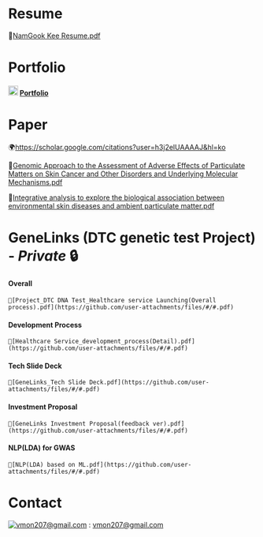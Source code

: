 # Resume
📜[NamGook Kee Resume.pdf](https://github.com/user-attachments/files/18637653/KeeNamGook_resume.pdf)

# Portfolio
#### [<img src="https://upload.wikimedia.org/wikipedia/commons/4/45/Notion_app_logo.png" alt="Notion" width="20"/>](https://moored-tarragon-56c.notion.site/193e8878a3b180ab9aaff3557810c185) [Portfolio](https://moored-tarragon-56c.notion.site/193e8878a3b180ab9aaff3557810c185)

# Paper
🌍https://scholar.google.com/citations?user=h3j2elUAAAAJ&hl=ko

📜[Genomic Approach to the Assessment of Adverse Effects of Particulate Matters on Skin Cancer and Other Disorders and Underlying Molecular Mechanisms.pdf](https://github.com/user-attachments/files/18637760/Genomic.Approach.to.the.Assessment.of.Adverse.Effects.of.Particulate.Matters.on.Skin.Cancer.and.Other.Disorders.and.Underlying.Molecular.Mechanisms.pdf)

📜[Integrative analysis to explore the biological association between environmental skin diseases and ambient particulate matter.pdf](https://github.com/user-attachments/files/18637761/Integrative.analysis.to.explore.the.biological.association.between.environmental.skin.diseases.and.ambient.particulate.matter.pdf)


# GeneLinks (DTC genetic test Project) - _Private_ 🔒
#### Overall
`📜[Project_DTC DNA Test_Healthcare service Launching(Overall process).pdf](https://github.com/user-attachments/files/#/#.pdf)`
#### Development Process
`📜[Healthcare Service_development_process(Detail).pdf](https://github.com/user-attachments/files/#/#.pdf)`
#### Tech Slide Deck
`📜[GeneLinks_Tech Slide Deck.pdf](https://github.com/user-attachments/files/#/#.pdf)`
#### Investment Proposal
`📜[GeneLinks Investment Proposal(feedback ver).pdf](https://github.com/user-attachments/files/#/#.pdf)`
#### NLP(LDA) for GWAS
`📜[NLP(LDA) based on ML.pdf](https://github.com/user-attachments/files/#/#.pdf)`

# Contact
[![vmon207@gmail.com](https://img.shields.io/badge/Gmail-d14836?style=flat-square&logo=Gmail&logoColor=white&link=mailto:vmon207@gmail.com)](mailto:vmon207@gmail.com) : vmon207@gmail.com 
